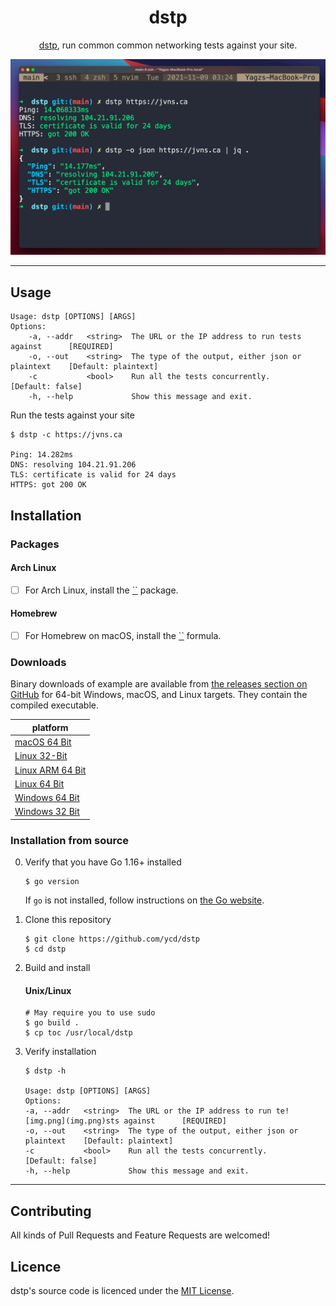 <div align="center">
<h1>dstp</h1>

[dstp](https://github.com/ycd/dstp), run common common networking tests against your site.

![dstp gif](assets/dstp.png)

</div>


---

## Usage

```
Usage: dstp [OPTIONS] [ARGS]
Options:
	-a, --addr   <string>  The URL or the IP address to run tests against      [REQUIRED]
	-o, --out    <string>  The type of the output, either json or plaintext    [Default: plaintext] 
	-c           <bool>    Run all the tests concurrently.                     [Default: false]
	-h, --help             Show this message and exit.
```

Run the tests against your site

```
$ dstp -c https://jvns.ca

Ping: 14.282ms
DNS: resolving 104.21.91.206
TLS: certificate is valid for 24 days
HTTPS: got 200 OK
```

## Installation

### Packages

#### Arch Linux

* [ ] For Arch Linux, install the [``]() package.

#### Homebrew

* [ ] For Homebrew on macOS, install the [``]() formula.

### Downloads

Binary downloads of example are available from [the releases section on GitHub](https://github.com/ycd/dstp/releases/)
for 64-bit Windows, macOS, and Linux targets. They contain the compiled executable.

| platform     |
| ----------- | 
| [macOS 64 Bit](https://github.com/ycd/toc/releases/download/v0.2.5/toc_0.2.5_darwin_x86_64.tar.gz)
| [Linux 32-Bit](https://github.com/ycd/toc/releases/download/v0.2.5/toc_0.2.5_linux_i386.tar.gz)
| [Linux ARM 64 Bit](https://github.com/ycd/toc/releases/download/v0.2.5/toc_0.2.5_linux_arm64.tar.gz)
| [Linux 64 Bit](https://github.com/ycd/toc/releases/download/v0.2.5/toc_0.2.5_linux_x86_64.tar.gz)
| [Windows 64 Bit](https://github.com/ycd/toc/releases/download/v0.2.5/toc_0.2.5_windows_x86_64.zip)
| [Windows 32 Bit](https://github.com/ycd/toc/releases/download/v0.2.5/toc_0.2.5_windows_i386.zip)

### Installation from source

0. Verify that you have Go 1.16+ installed

   ```
   $ go version
   ```

   If `go` is not installed, follow instructions on [the Go website](https://golang.org/doc/install).

1. Clone this repository

   ```
   $ git clone https://github.com/ycd/dstp 
   $ cd dstp
   ```

2. Build and install

   #### Unix/Linux
   ```
   # May require you to use sudo
   $ go build .
   $ cp toc /usr/local/dstp
   ```

3. Verify installation

   ```
   $ dstp -h 

   Usage: dstp [OPTIONS] [ARGS]
   Options:
   -a, --addr   <string>  The URL or the IP address to run te![img.png](img.png)sts against      [REQUIRED]
   -o, --out    <string>  The type of the output, either json or plaintext    [Default: plaintext]
   -c           <bool>    Run all the tests concurrently.                     [Default: false]
   -h, --help             Show this message and exit.
   ```

---

## Contributing

All kinds of Pull Requests and Feature Requests are welcomed!

## Licence

dstp's source code is licenced under the [MIT License](https://choosealicense.com/licenses/mit/).
